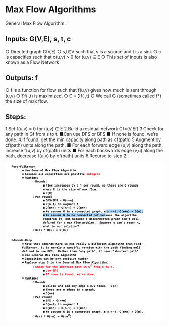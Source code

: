 # Max Flow Algorithms
General Max Flow Algorithm: 
## Inputs: G(V,E), s, t, c
○ Directed graph G(V,E)
○ s,t∈V such that s is a source and t is a sink
○ c is capacities such that c(u,v) > 0 for (u,v) ∈ E ○ This set of inputs is also known as a Flow Network
## Outputs: f
○ f is a function for flow such that f(u,v) gives how much is sent through (u,v)
○ ∑f(·,t) is maximized.
○ C = ∑f(·,t)
○ We call C (sometimes called f*) the size of max flow.

## Steps:
1.Set f(u,v) = 0 for (u,v) ∈ E
2.Build a residual network Gf=(V,Ef)
3.Check for any path in Gf from s to t. 
■Can use DFS or BFS
■ If none is found, we’re done.
4.If found, get the min capacity along path as cf(path)
5.Augment by cf(path) units along the path.
■ For each forward edge (u,v) along the path, increase f(u,v)
by cf(path) units
■ For each backwards edge (v,u) along the path, decrease
f(u,v) by cf(path) units 6.Recurse to step 2.


![max_flow](https://github.com/HuanWangGATECH/leetcode/blob/main/leetcode_my_owntag/graph/max_flow/maxflow.png)
